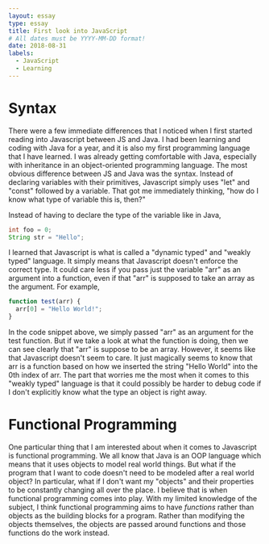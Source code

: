 ```yaml
---
layout: essay
type: essay
title: First look into JavaScript
# All dates must be YYYY-MM-DD format!
date: 2018-08-31
labels:
  - JavaScript
  - Learning
---
```


# Syntax

  There were a few immediate differences that I noticed when I first started reading into Javascript between JS and Java. I had been learning and coding with Java for a year, and it is also my first programming language that I have learned. I was already getting comfortable with Java, especially with inheritance in an object-oriented programming language. The most obvious difference between JS and Java was the syntax. Instead of declaring variables with their primitives, Javascript simply uses "let" and "const" followed by a variable. That got me immediately thinking, "how do I know what type of variable this is, then?"
  
Instead of having to declare the type of the variable like in Java,
  ```java
  int foo = 0;
  String str = "Hello";
  ```
I learned that Javascript is what is called a "dynamic typed" and "weakly typed" language. It simply means that Javascript doesn't enforce the correct type. It could care less if you pass just the variable "arr" as an argument into a function, even if that "arr" is supposed to take an array as the argument. 
For example,
```javascript
function test(arr) {
  arr[0] = "Hello World!";
}
```
In the code snippet above, we simply passed "arr" as an argument for the test function. But if we take a look at what the function is doing, then we can see clearly that "arr" is suppose to be an array. However, it seems like that Javascript doesn't seem to care. It just magically seems to know that arr is a function based on how we inserted the string "Hello World" into the 0th index of arr. The part that worries me the most when it comes to this "weakly typed" language is that it could possibly be harder to debug code if I don't explicitly know what the type an object is right away. 

# Functional Programming

One particular thing that I am interested about when it comes to Javascript is functional programming. We all know that Java is an OOP language which means that it uses objects to model real world things. But what if the program that I want to code doesn't need to be modeled after a real world object? In particular, what if I don't want my "objects" and their properties to be constantly changing all over the place. I believe that is when functional programming comes into play. With my limited knowledge of the subject, I think functional programming aims to have *functions* rather than objects as the building blocks for a program. Rather than modifying the objects themselves, the objects are passed around functions and those functions do the work instead.


